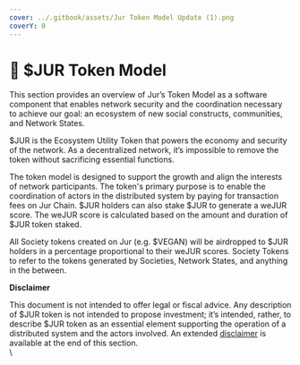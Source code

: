 ```yaml
---
cover: ../.gitbook/assets/Jur Token Model Update (1).png
coverY: 0
---
```


# 💱 $JUR Token Model

This section provides an overview of Jur’s Token Model as a software component that enables network security and the coordination necessary to achieve our goal: an ecosystem of new social constructs, communities, and Network States.

$JUR is the Ecosystem Utility Token that powers the economy and security of the network. As a decentralized network, it’s impossible to remove the token without sacrificing essential functions.

The token model is designed to support the growth and align the interests of network participants. The token's primary purpose is to enable the coordination of actors in the distributed system by paying for transaction fees on Jur Chain. $JUR holders can also stake $JUR to generate a weJUR score. The weJUR score is calculated based on the amount and duration of $JUR token staked.&#x20;

All Society tokens created on Jur (e.g. $VEGAN) will be airdropped to $JUR holders in a percentage proportional to their weJUR scores. Society Tokens to refer to the tokens generated by Societies, Network States, and anything in the between.

**Disclaimer**

This document is not intended to offer legal or fiscal advice. Any description of $JUR token is not intended to propose investment; it’s intended, rather, to describe $JUR token as an essential element supporting the operation of a distributed system and the actors involved. An extended [disclaimer](https://app.gitbook.com/o/0gcIfR6h7zg1xTLArrpK/s/jMNQSqk1n74rnFDPrhBu/\~/changes/MDCk1IuX4EPqXimx9US0/jur-economy/legal-disclaimer) is available at the end of this section.\
\
